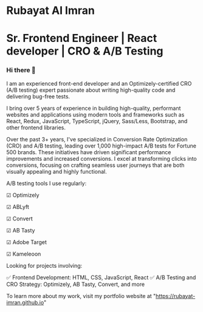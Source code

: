 # Rubayat Al Imran

# Sr. Frontend Engineer | React developer | CRO & A/B Testing

### Hi there 👋
I am an experienced front-end developer and an Optimizely-certified CRO (A/B testing) expert passionate about writing high-quality code and delivering bug-free tests. 

I bring over 5 years of experience in building high-quality, performant websites and applications using modern tools and frameworks such as React, Redux, JavaScript, TypeScript, jQuery, Sass/Less, Bootstrap, and other frontend libraries.

Over the past 3+ years, I've specialized in Conversion Rate Optimization (CRO) and A/B testing, leading over 1,000 high-impact A/B tests for Fortune 500 brands. These initiatives have driven significant performance improvements and increased conversions. I excel at transforming clicks into conversions, focusing on crafting seamless user journeys that are both visually appealing and highly functional.

A/B testing tools I use regularly:

☑ Optimizely

☑ ABLyft

☑ Convert

☑ AB Tasty

☑ Adobe Target

☑ Kameleoon

Looking for projects involving:

✅ Frontend Development: HTML, CSS, JavaScript, React
✅ A/B Testing and CRO Strategy: Optimizely, AB Tasty, Convert, and more


To learn more about my work, visit my portfolio website at "https://rubayat-imran.github.io"


